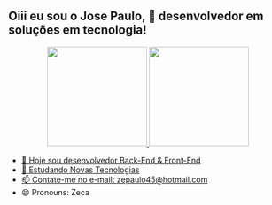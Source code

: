 ## Oiii eu sou o Jose Paulo, 👋 desenvolvedor em soluções em tecnologia!
<div align="center">
  <a href="https://github.com/rafaballerini">
  <img height="180em" src="https://github-readme-stats.vercel.app/api?username=rafaballerini&show_icons=true&theme=dracula&include_all_commits=true&count_private=true"/>
  <img height="180em" src="https://github-readme-stats.vercel.app/api/top-langs/?username=rafaballerini&layout=compact&langs_count=7&theme=dracula"/>
</div>



- 🔭 Hoje sou desenvolvedor Back-End & Front-End
- 🌱 Estudando Novas Tecnologias
- 📫 Contate-me no e-mail: zepaulo45@hotmail.com
- 😄 Pronouns: Zeca

